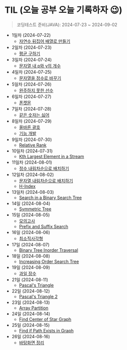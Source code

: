 # TIL (오늘 공부 오늘 기록하자 😉)
> 코딩테스트 준비(JAVA): 2024-07-23 ~ 2024-09-02
+ 1일차 (2024-07-22)
  + [자연수 뒤집어 배열로 만들기](https://github.com/subbangE/codingTest-study/blob/master/src/Day_1/array.md)
+ 2일차 (2024-07-23)
  + [평균 구하기](https://github.com/subbangE/codingTest-study/blob/master/src/Day_2/array2.md)
+ 3일차 (2024-07-24)
  + [문자열 내 p와 y의 개수](https://github.com/subbangE/codingTest-study/blob/master/src/day_3/string.md)
+ 4일차 (2024-07-25)
  + [문자열을 정수로 바꾸기](https://github.com/subbangE/codingTest-study/blob/master/src/day_4/string2.md)
+ 5일차 (2024-07-26)
  + [완주하지 못한 선수](https://github.com/subbangE/codingTest-study/blob/master/src/day_5/hashMap.md)
+ 6일차 (2024-07-27)
  + [폰켓몬](https://github.com/subbangE/codingTest-study/blob/master/src/day_6/HashMap2.md)
+ 7일차 (2024-07-28)
  + [같은 숫자는 싫어](https://github.com/subbangE/codingTest-study/blob/master/src/day_7/stack.md)
+ 8일차 (2024-07-29)
  + [올바른 괄호](https://github.com/subbangE/codingTest-study/blob/master/src/day_8/stack2.md)
  + [기능 개발](https://github.com/subbangE/codingTest-study/blob/master/src/day_8/share1.java)
+ 9일차 (2024-07-30)
  + [Relative Rank](https://github.com/subbangE/codingTest-study/blob/master/src/day_9/heap.md)
+ 10일차 (2024-07-31)
  + [Kth Largest Element in a Stream](https://github.com/subbangE/codingTest-study/blob/master/src/day_10/heap2.md)
+ 11일차 (2024-08-01)
  + [정수 내림차순으로 배치하기](https://github.com/subbangE/codingTest-study/blob/master/src/day_11/sort.md)
+ 12일차 (2024-08-02)
  + [문자열 내림차순으로 배치하기](https://github.com/subbangE/codingTest-study/blob/master/src/day_12/sort2.md)
  + [H-Index](https://github.com/subbangE/codingTest-study/blob/master/src/day_12/sort2_middler.java)
+ 13일차 (2024-08-03)
  + [Search in a Binary Search Tree](https://github.com/subbangE/codingTest-study/blob/master/src/day_13/tree.md)
+ 14일 (2024-08-04)
  + [Symmetric Tree](https://github.com/subbangE/codingTest-study/blob/master/src/day_14/tree2.md)
+ 15일 (2024-08-05)
  + [모의고사](https://github.com/subbangE/codingTest-study/blob/master/src/day_15/fullSearch.md)
  + [ Prefix and Suffix Search](https://github.com/subbangE/codingTest-study/blob/master/src/day_15/fullSearch_middler.java)
+ 16일 (2024-08-06)
  + [최소직사각형](https://github.com/subbangE/codingTest-study/blob/master/src/day_16/fullSearch2.md)
+ 17일 (2024-08-07)
  + [Binary Tree Inorder Traversal](https://github.com/subbangE/codingTest-study/blob/master/src/day_17/dfs.md)
+ 18일 (2024-08-08)
  + [Increasing Order Search Tree](https://github.com/subbangE/codingTest-study/blob/master/src/day_18/dfs2.md)
+ 19일 (2024-08-09)
  + [과일 장수](https://github.com/subbangE/codingTest-study/blob/master/src/day_19/greedy.md)
+ 21일 (2024-08-11)
  + [Pascal's Triangle](https://github.com/subbangE/codingTest-study/blob/master/src/day_21/dp.md)
+ 22일 (2024-08-12)
  + [Pascal's Triangle 2](https://github.com/subbangE/codingTest-study/blob/master/src/day_22/dp2.md)
+ 23일 (2024-08-13)
  + [Array Partition](https://github.com/subbangE/codingTest-study/blob/master/src/day_23/greedy3.md)
+ 24일 (2024-08-14)
  + [Find Center of Star Graph](https://github.com/subbangE/codingTest-study/blob/master/src/day_24/graph.md)
+ 25일 (2024-08-15)
  + [Find if Path Exists in Graph](https://github.com/subbangE/codingTest-study/blob/master/src/day_25/graph2.md)
+ 26일 (2024-08-16)
  + [바탕화면 정리](https://github.com/subbangE/codingTest-study/blob/master/src/day_26/simulation.md)